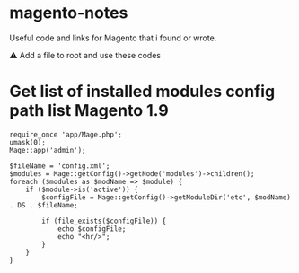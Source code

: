 # magento-notes
Useful code and links for Magento that i found or wrote.


:warning: Add a file to root and use these codes

# Get list of installed modules config path list Magento 1.9

```
require_once 'app/Mage.php';
umask(0);
Mage::app('admin');

$fileName = 'config.xml';
$modules = Mage::getConfig()->getNode('modules')->children();
foreach ($modules as $modName => $module) {
    if ($module->is('active')) {
        $configFile = Mage::getConfig()->getModuleDir('etc', $modName) . DS . $fileName;
        
        if (file_exists($configFile)) {
            echo $configFile;
            echo "<hr/>";
        }
    }
}

```

